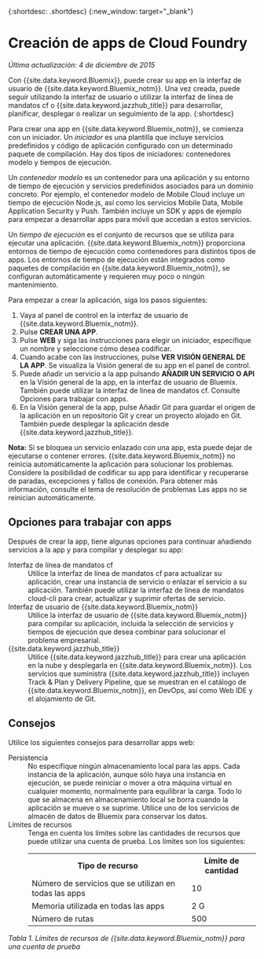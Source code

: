 {:shortdesc: .shortdesc} 
{:new_window: target="_blank"}

# Creación de apps de Cloud Foundry
*Última actualización: 4 de diciembre de 2015*

Con {{site.data.keyword.Bluemix}}, puede crear su app en la interfaz de usuario de {{site.data.keyword.Bluemix_notm}}. Una vez creada, puede seguir utilizando la interfaz de usuario o utilizar la interfaz de línea de mandatos cf o {{site.data.keyword.jazzhub_title}} para desarrollar, planificar, desplegar o realizar un seguimiento de la app.
{:shortdesc}

Para crear una app en {{site.data.keyword.Bluemix_notm}}, se comienza con un iniciador. Un *iniciador* es una plantilla que incluye servicios predefinidos y código de aplicación configurado con un determinado paquete de compilación. Hay dos tipos de iniciadores: contenedores modelo y tiempos de ejecución.

Un *contenedor modelo* es un contenedor para una aplicación y su entorno de tiempo de ejecución y servicios predefinidos asociados para un dominio concreto. Por ejemplo, el contenedor modelo de Mobile Cloud incluye un tiempo de ejecución Node.js, así como los servicios Mobile Data, Mobile Application Security y Push. También incluye un SDK y apps de ejemplo para empezar a desarrollar apps para móvil que accedan a estos servicios.

Un *tiempo de ejecución* es el conjunto de recursos que se utiliza para ejecutar una aplicación. {{site.data.keyword.Bluemix_notm}} proporciona entornos de tiempo de ejecución como contenedores para distintos tipos de apps. Los entornos de tiempo de ejecución están integrados como paquetes de compilación en {{site.data.keyword.Bluemix_notm}}, se configuran automáticamente y requieren muy poco o ningún mantenimiento.

Para empezar a crear la aplicación, siga los pasos siguientes:
  1. Vaya al panel de control en la interfaz de usuario de {{site.data.keyword.Bluemix_notm}}.
  2. Pulse **CREAR UNA APP**.
  3. Pulse **WEB** y siga las instrucciones
para elegir un iniciador, especifique un nombre y seleccione cómo desea codificar.
  4. Cuando acabe con las instrucciones, pulse **VER
VISIÓN GENERAL DE LA APP**. Se visualiza la Visión general de su app en el panel de control. 
  5. Puede añadir un servicio a la app pulsando **AÑADIR UN SERVICIO O API** en la Visión general de la app, en la interfaz de usuario de Bluemix. También puede utilizar la interfaz de línea de mandatos cf. Consulte Opciones para trabajar con apps.
  6. En la Visión general de la app, pulse Añadir Git para guardar el origen de la aplicación en un
repositorio Git y crear un proyecto alojado en Git. También puede desplegar la aplicación desde {{site.data.keyword.jazzhub_title}}.

**Nota:** Si se bloquea un servicio enlazado con una app, esta puede dejar de ejecutarse o contener errores. {{site.data.keyword.Bluemix_notm}} no reinicia automáticamente la aplicación para solucionar los problemas. Considere la posibilidad de codificar su app para identificar y recuperarse de paradas, excepciones y
fallos de conexión. Para obtener más información, consulte el tema de resolución de problemas Las apps no se reinician automáticamente.

## Opciones para trabajar con apps

Después de crear la app, tiene algunas opciones para continuar añadiendo servicios a la app y para compilar y desplegar su app:

<dl><dt>Interfaz de línea de mandatos cf</dt>
<dd>Utilice la interfaz de línea de mandatos cf para actualizar su aplicación, crear una instancia de servicio o enlazar el servicio a su aplicación. También puede utilizar la interfaz de línea de mandatos cloud-cli para crear, actualizar y suprimir ofertas de servicio.</dd>
<dt>Interfaz de usuario de {{site.data.keyword.Bluemix_notm}}</dt>
<dd>Utilice la interfaz de usuario de {{site.data.keyword.Bluemix_notm}} para compilar su aplicación, incluida la selección de servicios y tiempos de ejecución que desea combinar para solucionar el problema empresarial.</dd>
<dt>{{site.data.keyword.jazzhub_title}}</dt>
<dd>Utilice {{site.data.keyword.jazzhub_title}} para crear una aplicación en la nube y desplegarla en {{site.data.keyword.Bluemix_notm}}. Los servicios que suministra {{site.data.keyword.jazzhub_title}} incluyen Track & Plan y Delivery Pipeline, que se muestran en el catálogo de {{site.data.keyword.Bluemix_notm}}, en DevOps, así como Web IDE y el alojamiento de Git.</dd>
</dl>

## Consejos

Utilice los siguientes consejos para desarrollar apps web:

<dl><dt>Persistencia</dt>
<dd>No especifique ningún almacenamiento local para las apps. Cada instancia de la aplicación, aunque sólo haya una instancia en ejecución, se puede reiniciar o mover a otra máquina virtual en cualquier momento, normalmente para equilibrar la carga. Todo lo que se almacena en almacenamiento local se borra cuando la aplicación se mueve o se suprime. Utilice uno de los servicios de almacén de datos de Bluemix para conservar los datos. </dd>
<dt>Límites de recursos</dt>
<dd>Tenga en cuenta los límites sobre las cantidades de recursos que puede utilizar una cuenta de prueba. Los límites son los siguientes:
<table style="width:100%">
  <th>Tipo de recurso</th>	<th>Límite de cantidad</th>
<tr><td>Número de servicios que se utilizan en todas las apps</td> <td>10</td>
<tr><td>Memoria utilizada en todas las apps</td> <td>	2 G</td>
<tr><td>Número de rutas</td> <td>500</td>
</table>
</dd></dl>

*Tabla 1. Límites de recursos de {{site.data.keyword.Bluemix_notm}} para una cuenta de prueba*
